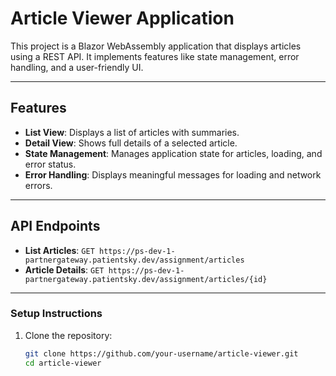 # Article Viewer Application

This project is a Blazor WebAssembly application that displays articles using a REST API. It implements features like state management, error handling, and a user-friendly UI.

---

## Features

- **List View**: Displays a list of articles with summaries.
- **Detail View**: Shows full details of a selected article.
- **State Management**: Manages application state for articles, loading, and error status.
- **Error Handling**: Displays meaningful messages for loading and network errors.

---

## API Endpoints

- **List Articles**: `GET https://ps-dev-1-partnergateway.patientsky.dev/assignment/articles`
- **Article Details**: `GET https://ps-dev-1-partnergateway.patientsky.dev/assignment/articles/{id}`

---

### Setup Instructions

1. Clone the repository:
   ```bash
   git clone https://github.com/your-username/article-viewer.git
   cd article-viewer
